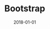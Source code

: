 ---
date: 2018-01-01
title: Bootstrap
link: http://getbootstrap.com/
image: ./images/bootstrap.jpg
description: Build responsive, mobile-first projects on the web with the world's most popular front-end component library. Bootstrap is an open source toolkit for developing with HTML, CSS, and JS.
tags:
- frameworks
- development

# ================================
# TOOLS CATEGORIES AVAILABLE
# ================================
# - design
# - development
# - documentation
# - frameworks
# - sketch
#   type: Plugin
#   type: Sketch File
# ================================
---
